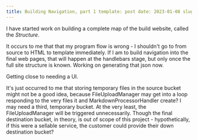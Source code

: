 ```yaml
---
title: Building Navigation, part 1 template: post date: 2023-01-08 slug: navigation-part-1
---
```

I have started work on building a complete map of the build website, called the *Structure*.

It occurs to me that that my program flow is wrong - I shouldn't go to from source to HTML to template immediately. If I am to build navigation into the final web pages, that will happen at the handlebars stage, but only once the full site structure is known. Working on generating that json now.

Getting close to needing a UI.

It's just occurred to me that storing temporary files in the source bucket might not be a good idea, because FileUploadManager may get into a loop responding to the very files it and MarkdownProcessorHandler create? I may need a third, temporary bucket. At the very least, the FileUploadManager will be triggered unnecessarily. Though the final destination bucket, in theory, is out of scope of this project - hypothetically, if this were a sellable service, the customer could provide their down destination bucket?